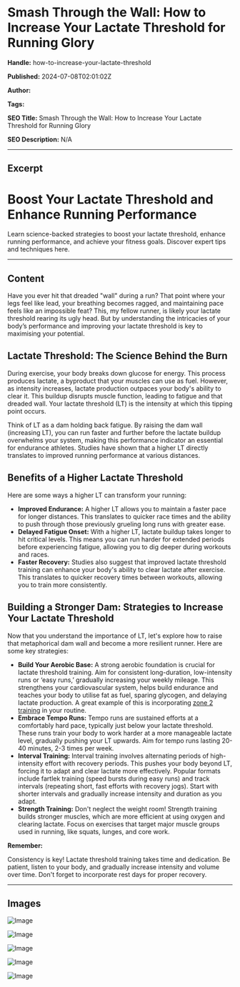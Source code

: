 # Smash Through the Wall: How to Increase Your Lactate Threshold for Running Glory

**Handle:** how-to-increase-your-lactate-threshold

**Published:** 2024-07-08T02:01:02Z

**Author:**  

**Tags:** 

**SEO Title:** Smash Through the Wall: How to Increase Your Lactate Threshold for Running Glory

**SEO Description:** N/A

---

## Excerpt

# Boost Your Lactate Threshold and Enhance Running Performance

Learn science-backed strategies to boost your lactate threshold, enhance running performance, and achieve your fitness goals. Discover expert tips and techniques here.

---

## Content

Have you ever hit that dreaded "wall" during a run? That point where your legs feel like lead, your breathing becomes ragged, and maintaining pace feels like an impossible feat? This, my fellow runner, is likely your lactate threshold rearing its ugly head. But by understanding the intricacies of your body’s performance and improving your lactate threshold is key to maximising your potential.

## Lactate Threshold: The Science Behind the Burn

During exercise, your body breaks down glucose for energy. This process produces lactate, a byproduct that your muscles can use as fuel. However, as intensity increases, lactate production outpaces your body's ability to clear it. This buildup disrupts muscle function, leading to fatigue and that dreaded wall. Your lactate threshold (LT) is the intensity at which this tipping point occurs.

Think of LT as a dam holding back fatigue. By raising the dam wall (increasing LT), you can run faster and further before the lactate buildup overwhelms your system, making this performance indicator an essential for endurance athletes. Studies have shown that a higher LT directly translates to improved running performance at various distances.

## Benefits of a Higher Lactate Threshold

Here are some ways a higher LT can transform your running:

- **Improved Endurance:** A higher LT allows you to maintain a faster pace for longer distances. This translates to quicker race times and the ability to push through those previously grueling long runs with greater ease.
- **Delayed Fatigue Onset:** With a higher LT, lactate buildup takes longer to hit critical levels. This means you can run harder for extended periods before experiencing fatigue, allowing you to dig deeper during workouts and races.
- **Faster Recovery:** Studies also suggest that improved lactate threshold training can enhance your body's ability to clear lactate after exercise. This translates to quicker recovery times between workouts, allowing you to train more consistently.

## Building a Stronger Dam: Strategies to Increase Your Lactate Threshold

Now that you understand the importance of LT, let's explore how to raise that metaphorical dam wall and become a more resilient runner. Here are some key strategies:

- **Build Your Aerobic Base:** A strong aerobic foundation is crucial for lactate threshold training. Aim for consistent long-duration, low-intensity runs or ‘easy runs,’ gradually increasing your weekly mileage. This strengthens your cardiovascular system, helps build endurance and teaches your body to utilise fat as fuel, sparing glycogen, and delaying lactate production. A great example of this is incorporating [zone 2 training](https://www.vpa.com.au/blogs/training/10-benefits-of-zone-2-heart-rate-training-optimising-your-workouts) in your routine.
- **Embrace Tempo Runs:** Tempo runs are sustained efforts at a comfortably hard pace, typically just below your lactate threshold. These runs train your body to work harder at a more manageable lactate level, gradually pushing your LT upwards. Aim for tempo runs lasting 20-40 minutes, 2-3 times per week.
- **Interval Training:** Interval training involves alternating periods of high-intensity effort with recovery periods. This pushes your body beyond LT, forcing it to adapt and clear lactate more effectively. Popular formats include fartlek training (speed bursts during easy runs) and track intervals (repeating short, fast efforts with recovery jogs). Start with shorter intervals and gradually increase intensity and duration as you adapt.
- **Strength Training:** Don't neglect the weight room! Strength training builds stronger muscles, which are more efficient at using oxygen and clearing lactate. Focus on exercises that target major muscle groups used in running, like squats, lunges, and core work.

**Remember:**

Consistency is key! Lactate threshold training takes time and dedication. Be patient, listen to your body, and gradually increase intensity and volume over time. Don't forget to incorporate rest days for proper recovery.

---

## Images

![Image](undefined)

![Image](undefined)

![Image](undefined)

![Image](undefined)

![Image](undefined)

